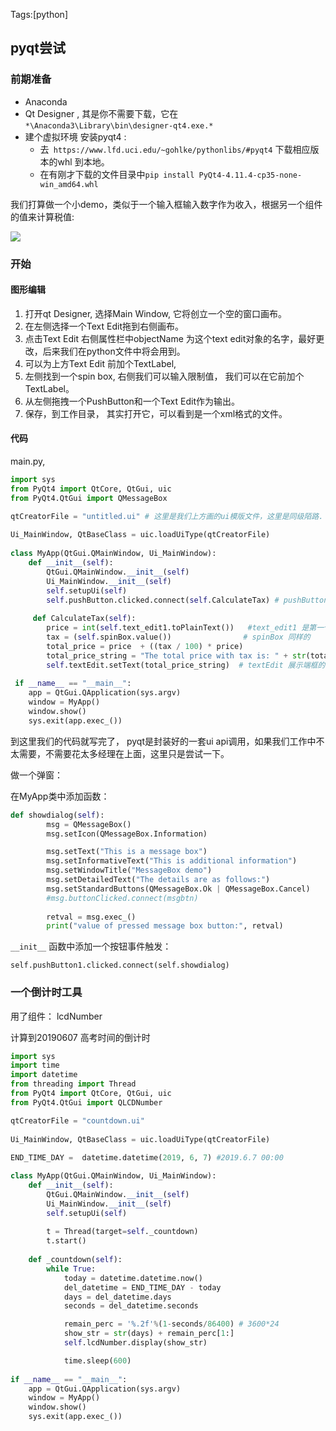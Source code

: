 Tags:[python]

## pyqt尝试

### 前期准备

- Anaconda 
- Qt Designer , 其是你不需要下载，它在 `*\Anaconda3\Library\bin\designer-qt4.exe.*`
- 建个虚拟环境 安装pyqt4 : 
  - 去` https://www.lfd.uci.edu/~gohlke/pythonlibs/#pyqt4` 下载相应版本的whl 到本地。
  - 在有刚才下载的文件目录中`pip install PyQt4-4.11.4-cp35-none-win_amd64.whl`

我们打算做一个小demo，类似于一个输入框输入数字作为收入，根据另一个组件的值来计算税值:

![](http://claymore.wang:5000/uploads/big/d4b432ce080da6949511a87afd042ba3.png)

### 开始

#### 图形编辑

1. 打开qt Designer, 选择Main Window,  它将创立一个空的窗口画布。
2. 在左侧选择一个Text Edit拖到右侧画布。
3. 点击Text Edit 右侧属性栏中objectName 为这个text edit对象的名字，最好更改，后来我们在python文件中将会用到。
4. 可以为上方Text Edit 前加个TextLabel,
5. 左侧找到一个spin box, 右侧我们可以输入限制值， 我们可以在它前加个TextLabel。
6. 从左侧拖拽一个PushButton和一个Text Edit作为输出。
7. 保存，到工作目录， 其实打开它，可以看到是一个xml格式的文件。

#### 代码

main.py,

```python
import sys
from PyQt4 import QtCore, QtGui, uic
from PyQt4.QtGui import QMessageBox

qtCreatorFile = "untitled.ui" # 这里是我们上方画的ui模版文件，这里是同级陌路.
 
Ui_MainWindow, QtBaseClass = uic.loadUiType(qtCreatorFile)
 
class MyApp(QtGui.QMainWindow, Ui_MainWindow):
    def __init__(self):
        QtGui.QMainWindow.__init__(self)
        Ui_MainWindow.__init__(self)
        self.setupUi(self)
        self.pushButton.clicked.connect(self.CalculateTax) # pushButton是我们按钮对象的名字
        
     def CalculateTax(self):
        price = int(self.text_edit1.toPlainText())   #text_edit1 是第一个输入框的名字
        tax = (self.spinBox.value())                # spinBox 同样的
        total_price = price  + ((tax / 100) * price)
        total_price_string = "The total price with tax is: " + str(total_price)
        self.textEdit.setText(total_price_string)  # textEdit 展示端框的名字
        
 if __name__ == "__main__":
    app = QtGui.QApplication(sys.argv)
    window = MyApp()
    window.show()
    sys.exit(app.exec_())

```



到这里我们的代码就写完了， pyqt是封装好的一套ui api调用，如果我们工作中不太需要，不需要花太多经理在上面，这里只是尝试一下。

做一个弹窗：

在MyApp类中添加函数：

```python
def showdialog(self):
        msg = QMessageBox()
        msg.setIcon(QMessageBox.Information)

        msg.setText("This is a message box")
        msg.setInformativeText("This is additional information")
        msg.setWindowTitle("MessageBox demo")
        msg.setDetailedText("The details are as follows:")
        msg.setStandardButtons(QMessageBox.Ok | QMessageBox.Cancel)
        #msg.buttonClicked.connect(msgbtn)
            
        retval = msg.exec_()
        print("value of pressed message box button:", retval)
```



`__init__` 函数中添加一个按钮事件触发：

`self.pushButton1.clicked.connect(self.showdialog)`





### 一个倒计时工具

用了组件： lcdNumber

计算到20190607 高考时间的倒计时

```python
import sys
import time
import datetime
from threading import Thread
from PyQt4 import QtCore, QtGui, uic
from PyQt4.QtGui import QLCDNumber

qtCreatorFile = "countdown.ui" 
 
Ui_MainWindow, QtBaseClass = uic.loadUiType(qtCreatorFile)
 
END_TIME_DAY =  datetime.datetime(2019, 6, 7) #2019.6.7 00:00

class MyApp(QtGui.QMainWindow, Ui_MainWindow):
    def __init__(self):
        QtGui.QMainWindow.__init__(self)
        Ui_MainWindow.__init__(self)
        self.setupUi(self)
        
        t = Thread(target=self._countdown)
        t.start()
    
    def _countdown(self):
        while True:
            today = datetime.datetime.now()
            del_datetime = END_TIME_DAY - today
            days = del_datetime.days
            seconds = del_datetime.seconds

            remain_perc = '%.2f'%(1-seconds/86400) # 3600*24
            show_str = str(days) + remain_perc[1:]
            self.lcdNumber.display(show_str)

            time.sleep(600)
        
if __name__ == "__main__":
    app = QtGui.QApplication(sys.argv)
    window = MyApp()
    window.show()
    sys.exit(app.exec_())
```

